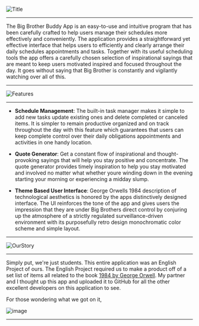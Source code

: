 ![Title](https://github.com/user-attachments/assets/5e018536-bfbe-4601-8fe6-cc736db1f037)

---
The Big Brother Buddy App is an easy-to-use and intuitive program that has been carefully crafted to help users manage their schedules more effectively and conveniently. The application provides a straightforward yet effective interface that helps users to efficiently and clearly arrange their daily schedules appointments and tasks. Together with its useful scheduling tools the app offers a carefully chosen selection of inspirational sayings that are meant to keep users motivated inspired and focused throughout the day. It goes without saying that Big Brother is constantly and vigilantly watching over all of this.

---
![Features](https://github.com/user-attachments/assets/4856eaf4-a326-48d5-abb4-303facdc5fb3)

---
- **Schedule Management**: The built-in task manager makes it simple to add new tasks update existing ones and delete completed or canceled items. It is simpler to remain productive organized and on track throughout the day with this feature which guarantees that users can keep complete control over their daily obligations appointments and activities in one handy location.

- **Quote Generator**: Get a constant flow of inspirational and thought-provoking sayings that will help you stay positive and concentrate. The quote generator provides timely inspiration to help you stay motivated and involved no matter what whether youre winding down in the evening starting your morning or experiencing a midday slump.

- **Theme Based User Interface**: George Orwells 1984 description of technological aesthetics is honored by the apps distinctively designed interface. The UI reinforces the tone of the app and gives users the impression that they are under Big Brothers direct control by conjuring up the atmosphere of a strictly regulated surveillance-driven environment with its purposefully retro design monochromatic color scheme and simple layout.

---
![OurStory](https://github.com/user-attachments/assets/3c8a6578-dacf-4e8b-bfe8-56dc76ef518d)

---
Simply put, we're just students. This entire application was an English Project of ours. The English Project required us to make a product off of a set list of items all related to the book [1984 by George Orwell](https://en.wikipedia.org/wiki/Nineteen_Eighty-Four). My partner and I thought up this app and uploaded it to GitHub for all the other excellent developers on this application to see.

For those wondering what we got on it,

![image](https://github.com/user-attachments/assets/ccfa9728-e8e8-4d74-8804-dd3cae41a712)

---
